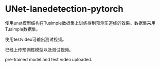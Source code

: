 # UNet-lanedetection-pytorch
使用unet模型结构在Tusimple数据集上训练得到预测车道线的效果。数据集采用Tusimple数据集。

使用testvideo可输出测试视频。

已经上传预训练模型以及测试视频。

pre-trained model and test video uploaded.
